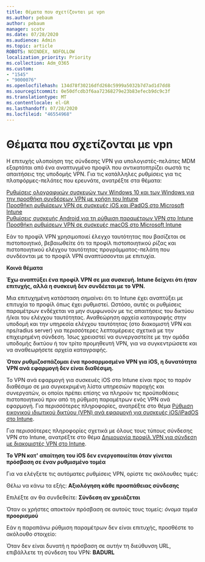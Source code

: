 ```yaml
---
title: Θέματα που σχετίζονται με vpn
ms.author: pebaum
author: pebaum
manager: scotv
ms.date: 07/28/2020
ms.audience: Admin
ms.topic: article
ROBOTS: NOINDEX, NOFOLLOW
localization_priority: Priority
ms.collection: Adm_O365
ms.custom:
- "1545"
- "9000076"
ms.openlocfilehash: 134d78f30216dfd268c5999a5032b7d7ad1d7dd8
ms.sourcegitcommit: 0e50dfcdb3f6aa72368279e23b83efecb9dc9c3f
ms.translationtype: MT
ms.contentlocale: el-GR
ms.lasthandoff: 07/28/2020
ms.locfileid: "46554968"
---
```

# <a name="vpn-related-issues"></a>Θέματα που σχετίζονται με vpn

Η επιτυχής υλοποίηση της σύνδεσης VPN για υπολογιστές-πελάτες MDM εξαρτάται από ένα αναπτυγμένο προφίλ που αντικατοπτρίζει σωστά τις απαιτήσεις της υποδομής VPN. Για τις κατάλληλες ρυθμίσεις για τις πλατφόρμες-πελάτες που ερευνάτε, ανατρέξτε στα θέματα: 

[Ρυθμίσεις ολογραφικών συσκευών των Windows 10 και των Windows για την προσθήκη συνδέσεων VPN με χρήση του Intune](https://docs.microsoft.com/intune/vpn-settings-windows-10)  
[Προσθήκη ρυθμίσεων VPN σε συσκευές iOS και iPadOS στο Microsoft Intune](https://docs.microsoft.com/intune/vpn-settings-ios)  
[Ρυθμίσεις συσκευής Android για τη ρύθμιση παραμέτρων VPN στο Intune](https://docs.microsoft.com/intune/vpn-settings-android)  
[Προσθήκη ρυθμίσεων VPN σε συσκευές macOS στο Microsoft Intune](https://docs.microsoft.com/mem/intune/configuration/vpn-settings-macos)

Εάν το προφίλ VPN χρησιμοποιεί έλεγχο ταυτότητας που βασίζεται σε πιστοποιητικό, βεβαιωθείτε ότι τα προφίλ πιστοποιητικού ρίζας και πιστοποιητικού ελέγχου ταυτότητας προγράμματος-πελάτη που συνδέονται με το προφίλ VPN αναπτύσσονται με επιτυχία.

**Κοινά θέματα**

**Έχω αναπτύξει ένα προφίλ VPN σε μια συσκευή. Intune δείχνει ότι ήταν επιτυχής, αλλά η συσκευή δεν συνδέεται με το VPN.**

Μια επιτυχημένη κατάσταση σημαίνει ότι το Intune έχει αναπτύξει με επιτυχία το προφίλ όπως έχει ρυθμιστεί. Ωστόσο, αυτές οι ρυθμίσεις παραμέτρων ενδέχεται να μην συμφωνούν με τις απαιτήσεις του δικτύου ή/και του ελέγχου ταυτότητας. Αναθεώρηση αρχεία καταγραφής στην υποδομή και την υπηρεσία ελέγχου ταυτότητας (στο διακομιστή VPN και nps/radius server) για περισσότερες λεπτομέρειες σχετικά με την επιχειρημένη σύνδεση. Ίσως χρειαστεί να συνεργαστείτε με την ομάδα υποδομής δικτύου ή τον τρίτο προμηθευτή VPN, για να συγκεντρώσετε και να αναθεωρήσετε αρχεία καταγραφής.

**Όταν ρυθμιζοσπάζομαι ένα προσαρμοσμένο VPN για iOS, η δυνατότητα VPN ανά εφαρμογή δεν είναι διαθέσιμη.**

Το VPN ανά εφαρμογή για συσκευές iOS στο Intune είναι προς το παρόν διαθέσιμο σε μια συγκεκριμένη λίστα υπηρεσιών παροχής και συνεργατών, οι οποίοι πρέπει επίσης να πληρούν τις προϋποθέσεις πιστοποιητικού πριν από τη ρύθμιση παραμέτρων ενός VPN ανά εφαρμογή. Για περισσότερες πληροφορίες, ανατρέξτε στο θέμα [Ρύθμιση εικονικού ιδιωτικού δικτύου (VPN) ανά εφαρμογή για συσκευές iOS/iPadOS στο Intune](https://docs.microsoft.com/intune/vpn-setting-configure-per-app). 

Για περισσότερες πληροφορίες σχετικά με όλους τους τύπους σύνδεσης VPN στο Intune, ανατρέξτε στο θέμα [Δημιουργία προφίλ VPN για σύνδεση με διακομιστές VPN στο Intune](https://docs.microsoft.com/intune/vpn-settings-configure).  

**Το VPN κατ' απαίτηση του iOS δεν ενεργοποιείται όταν γίνεται πρόσβαση σε έναν ρυθμισμένο τομέα**

Για να ελέγξετε τις αυτόματες ρυθμίσεις VPN, ορίστε τις ακόλουθες τιμές:

Θέλω να κάνω τα εξής: **Αξιολόγηση κάθε προσπάθειας σύνδεσης** 

Επιλέξτε αν θα συνδεθείτε: **Σύνδεση αν χρειάζεται**

Όταν οι χρήστες αποκτούν πρόσβαση σε αυτούς τους τομείς: *όνομα τομέα* **προορισμού**

Εάν η παραπάνω ρύθμιση παραμέτρων δεν είναι επιτυχής, προσθέστε το ακόλουθο στοιχείο:

Όταν δεν είναι δυνατή η πρόσβαση σε αυτήν τη διεύθυνση URL, επιβάλλετε τη σύνδεση του VPN: **BADURL**